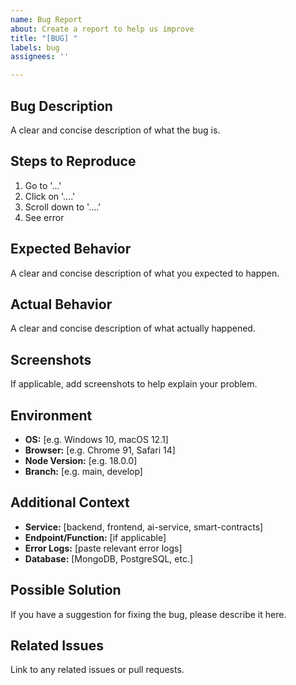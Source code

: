 ```yaml
---
name: Bug Report
about: Create a report to help us improve
title: "[BUG] "
labels: bug
assignees: ''

---
```


## Bug Description
A clear and concise description of what the bug is.

## Steps to Reproduce
1. Go to '...'
2. Click on '....'
3. Scroll down to '....'
4. See error

## Expected Behavior
A clear and concise description of what you expected to happen.

## Actual Behavior
A clear and concise description of what actually happened.

## Screenshots
If applicable, add screenshots to help explain your problem.

## Environment
- **OS:** [e.g. Windows 10, macOS 12.1]
- **Browser:** [e.g. Chrome 91, Safari 14]
- **Node Version:** [e.g. 18.0.0]
- **Branch:** [e.g. main, develop]

## Additional Context
- **Service:** [backend, frontend, ai-service, smart-contracts]
- **Endpoint/Function:** [if applicable]
- **Error Logs:** [paste relevant error logs]
- **Database:** [MongoDB, PostgreSQL, etc.]

## Possible Solution
If you have a suggestion for fixing the bug, please describe it here.

## Related Issues
Link to any related issues or pull requests.
